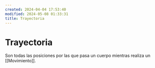 ```yaml
---
created: 2024-04-04 17:53:40
modified: 2024-05-08 01:33:31
title: Trayectoria
---
```


# Trayectoria

Son todas las posiciones por las que pasa un cuerpo mientras realiza un [[Movimiento]].

